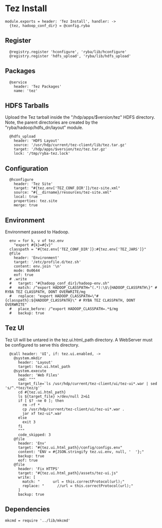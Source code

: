 
# Tez Install

    module.exports = header: 'Tez Install', handler: ->
      {tez, hadoop_conf_dir} = @config.ryba

## Register

      @registry.register 'hconfigure', 'ryba/lib/hconfigure'
      @registry.register 'hdfs_upload', 'ryba/lib/hdfs_upload'

## Packages

      @service
        header: 'Tez Packages'
        name: 'tez'

## HDFS Tarballs

Upload the Tez tarball inside the "/hdp/apps/$version/tez"
HDFS directory. Note, the parent directories are created by the 
"ryba/hadoop/hdfs_dn/layout" module.

      @hdfs_upload
        header: 'HDFS Layout'
        source: '/usr/hdp/current/tez-client/lib/tez.tar.gz'
        target: '/hdp/apps/$version/tez/tez.tar.gz'
        lock: '/tmp/ryba-tez.lock'

## Configuration

      @hconfigure
        header: 'Tez Site'
        target: "#{tez.env['TEZ_CONF_DIR']}/tez-site.xml"
        source: "#{__dirname}/resources/tez-site.xml"
        local: true
        properties: tez.site
        merge: true

## Environment

Environment passed to Hadoop.   

      env = for k, v of tez.env
        "export #{k}=#{v}"
      classpath = "#{tez.env['TEZ_CONF_DIR']}:#{tez.env['TEZ_JARS']}"
      @file
        header: 'Environment'
        target: '/etc/profile.d/tez.sh'
        content: env.join '\n'
        mode: 0o0644
        eof: true
      # .write
      #   target: "#{hadoop_conf_dir}/hadoop-env.sh"
      #   match: /^export HADOOP_CLASSPATH="(.*):\$\{HADOOP_CLASSPATH\}" # RYBA TEZ CLASSPATH, DONT OVERWRITE/mg
      #   replace: "export HADOOP_CLASSPATH=\"#{classpath}:${HADOOP_CLASSPATH}\" # RYBA TEZ CLASSPATH, DONT OVERWRITE"
      #   place_before: /^export HADOOP_CLASSPATH=.*$/mg
      #   backup: true

## Tez UI

Tez UI will be untared in the tez.ui.html_path directory. A WebServer must be configured
to serve this directory.

      @call header: 'UI', if: tez.ui.enabled, ->
        @system.mkdir
          header: 'Layout'
          target: tez.ui.html_path
        @system.execute
          header: 'Web Files'
          cmd: """
          target_file=`ls /usr/hdp/current/tez-client/ui/tez-ui*.war | sed 's/^.*tez/tez/g'`
          cd #{tez.ui.html_path}
          ls ${target_file} >/dev/null 2>&1
          if [ $? -ne 0 ]; then
            rm -rf *
            cp /usr/hdp/current/tez-client/ui/tez-ui*.war .
            jar xf tez-ui*.war
          else
            exit 3
          fi
          """
          code_skipped: 3
        @file
          header: 'Env'
          target: "#{tez.ui.html_path}/config/configs.env"
          content: "ENV = #{JSON.stringify tez.ui.env, null, '  '};"
          backup: true
          eof: true
        @file
          header: 'Fix HTTPS'
          target: "#{tez.ui.html_path}/assets/tez-ui.js"
          write: [
            match: "      url = this.correctProtocol(url);"
            replace: "      //url = this.correctProtocol(url);"
          ]
          backup: true

## Dependencies

    mkcmd = require '../lib/mkcmd'
